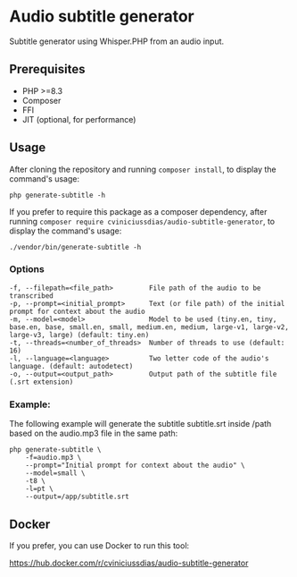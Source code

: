 # Audio subtitle generator
Subtitle generator using Whisper.PHP from an audio input.

## Prerequisites

- PHP >=8.3
- Composer
- FFI
- JIT (optional, for performance)

## Usage

After cloning the repository and running `composer install`, to display the command's usage:

```shell
php generate-subtitle -h
```

If you prefer to require this package as a composer dependency, after running `composer require cviniciussdias/audio-subtitle-generator`, to display the command's usage:

```shell
./vendor/bin/generate-subtitle -h
```

### Options

```
-f, --filepath=<file_path>         File path of the audio to be transcribed
-p, --prompt=<initial_prompt>      Text (or file path) of the initial prompt for context about the audio
-m, --model=<model>                Model to be used (tiny.en, tiny, base.en, base, small.en, small, medium.en, medium, large-v1, large-v2, large-v3, large) (default: tiny.en)
-t, --threads=<number_of_threads>  Number of threads to use (default: 16)
-l, --language=<language>          Two letter code of the audio's language. (default: autodetect)
-o, --output=<output_path>         Output path of the subtitle file (.srt extension)
```

### Example:

The following example will generate the subtitle subtitle.srt inside /path based on the audio.mp3 file in the same path:

```shell
php generate-subtitle \
    -f=audio.mp3 \
    --prompt="Initial prompt for context about the audio" \
    --model=small \
    -t8 \
    -l=pt \
    --output=/app/subtitle.srt
```

## Docker

If you prefer, you can use Docker to run this tool:

https://hub.docker.com/r/cviniciussdias/audio-subtitle-generator
